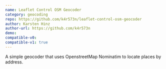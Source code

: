 ```yaml
---
name: Leaflet Control OSM Geocoder
category: geocoding
repo: https://github.com/k4r573n/leaflet-control-osm-geocoder
author: Karsten Hinz
author-url: https://github.com/k4r573n
demo: 
compatible-v0:
compatible-v1: true
---
```


A simple geocoder that uses OpenstreetMap Nominatim to locate places by address.
